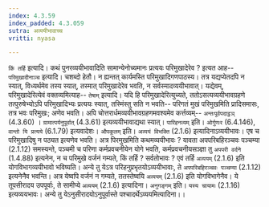 ```yaml
---
index: 4.3.59
index_padded: 4.3.059
sutra: अव्ययीभावाच्च
vritti: nyasa

---
```

`किं तर्हि` इत्यादि। कथं पुनरव्ययीभावादिति सामान्येनोच्यमानः प्रत्ययः परिमुखादेरेव ? इत्यत आह-- `परिमुखादीनाञ्च` इत्यादि। चशब्दो हेतौ। न ह्यन्तत् कार्यमस्ति परिमुखादिगणपाठस्य। तत्र यद्यप्येतदपि न स्यात्, विध्यर्थमेव तस्य स्यात्, तस्मात् परिमुखादेरेव भवति, न सर्वस्मादव्ययीभावात्। यद्येवम्, परिमुखादेरित्येवं वक्तव्यमित्याह-- `तेषाम्` इत्यादि। यदि हि परिमुखादेरित्युच्यते, ततोऽसत्यव्ययीभावग्रहणे तत्पुरुषेभ्योऽपि परिमुखादिभ्यः प्रत्ययः स्यात्, तस्मिंस्तु सति न भवति-- परिगतं मुखं परिमुखमिति प्रादिसमासः, तत्र भवः परिमुखः; अणेव भवति। अपि चोत्तरार्धमव्ययीभावग्रहणमवश्यमेव कर्त्तव्यम्-- `अन्तःपूर्वपदाट्ठञ्` (4.3.60) । `ग्रामात्पर्यनुपूर्वात्` (4.3.61) इत्यव्ययीभावाद्यथा स्यात्। `पारिहनव्यम्` इति। `ओर्गुणःर` (6.4.146), `वान्तो यि प्रत्यये` (6.1.79) इत्यवादेशः। `औपकूलम्` इति। `अव्ययं विभक्ति` (2.1.6) इत्यादिनाऽव्ययीभावः। एष च परिमुखादिषु न पठ्यत इत्यणेव भवति। अत्र पिरमुखमिति कथमव्ययीभावः ? यावता अपपरिबहिरञ्चवः पञ्चम्या (2.1.12) समस्यन्ते, पञ्चमी च परिणा कर्मप्रवचनीयेन योगे भवति, कर्मप्रवचनीयसञ्ज्ञा तु `अपपरी वर्दने` (1.4.88) इत्यनेन, न च परिमुखे वर्जनं गम्यते, किं तर्हि ? सर्वतोभावः ? एवं तर्हि `अव्ययम्` (2.1.6) इति योगविभागव्ययीभावो भविष्यति।
अन्ये तु येऽत्र परिहनुप्रभृतयोऽव्ययीभावाः, ते `अपपरिबहिरञ्चवः पञ्चम्या` (2.1.12) इत्यनेनैव भवन्ति। अत्र येष्वपि वर्जनं न गम्यते, ततस्तेष्वयि `अव्ययम्` (2.1.6) इति योगविभागेनैव। ये तूपसीरादय उपपूर्वाः, ते सामीप्ये `अव्ययम्` (2.1.6) इत्यादिना। `अनुगङ्गम्` इति। `यस्य चायामः` (2.1.16) इत्यव्ययभावः। अन्ये तु येऽनुसीरादयोऽनुपूर्वास्ते पश्चादर्थेऽव्ययमित्यादिना।।